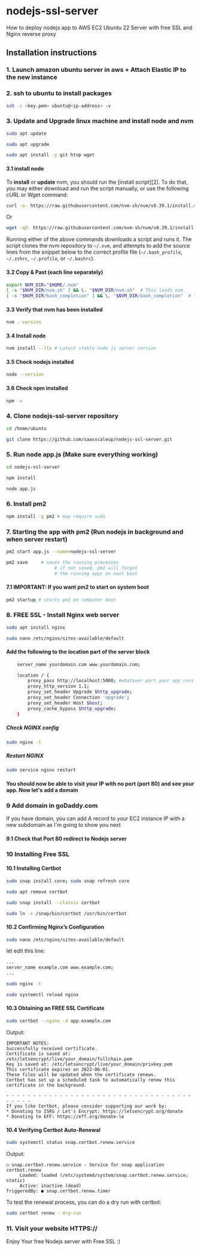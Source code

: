 # nodejs-ssl-server

How to deploy nodejs app to AWS EC2 Ubuntu 22 Server with free SSL and Nginx reverse proxy


## Installation instructions

### 1. Launch amazon ubuntu server in aws + Attach Elastic IP to the new instance

### 2. ssh to ubuntu to install packages

```sh
ssh -i <key.pem> ubuntu@<ip-address> -v
```

### 3. Update and Upgrade linux machine and install node and nvm 

```sh
sudo apt update
```

```sh
sudo apt upgrade
```

```sh
sudo apt install -y git htop wget
```

#### 3.1 install node

To **install** or **update** nvm, you should run the [install script][2]. To do that, you may either download and run the script manually, or use the following cURL or Wget command:
```sh
curl -o- https://raw.githubusercontent.com/nvm-sh/nvm/v0.39.1/install.sh | bash
```
Or
```sh
wget -qO- https://raw.githubusercontent.com/nvm-sh/nvm/v0.39.1/install.sh | bash
```

Running either of the above commands downloads a script and runs it. The script clones the nvm repository to `~/.nvm`, and attempts to add the source lines from the snippet below to the correct profile file (`~/.bash_profile`, `~/.zshrc`, `~/.profile`, or `~/.bashrc`).

#### 3.2 Copy & Past (each line separately)
<a id="profile_snippet"></a>
```sh
export NVM_DIR="$HOME/.nvm"
[ -s "$NVM_DIR/nvm.sh" ] && \. "$NVM_DIR/nvm.sh"  # This loads nvm
[ -s "$NVM_DIR/bash_completion" ] && \. "$NVM_DIR/bash_completion"  # This loads nvm bash_completion
```

#### 3.3 Verify that nvm has been installed

```sh
nvm --version
```

#### 3.4 Install node

```sh
nvm install --lts # Latest stable node js server version
```

#### 3.5 Check nodejs installed
```sh
node --version
```

#### 3.6 Check npm installed
```sh
npm -v
```

### 4. Clone nodejs-ssl-server repository

```sh
cd /home/ubuntu
```

```sh
git clone https://github.com/saasscaleup/nodejs-ssl-server.git
```

### 5. Run node app.js  (Make sure everything working)

```sh
cd nodejs-ssl-server
```

```sh
npm install
```

```sh
node app.js
```

### 6. Install pm2
```sh
npm install -g pm2 # may require sudo
```

### 7. Starting the app with pm2 (Run nodejs in background and when server restart)
```sh
pm2 start app.js --name=nodejs-ssl-server
```
```sh
pm2 save     # saves the running processes
                  # if not saved, pm2 will forget
                  # the running apps on next boot
```

#### 7.1 IMPORTANT: If you want pm2 to start on system boot
```sh
pm2 startup # starts pm2 on computer boot
```

### 8. FREE SSL - Install Nginx web server

```sh
sudo apt install nginx
```

```sh
sudo nano /etc/nginx/sites-available/default
```

#### Add the following to the location part of the server block

```sh
    server_name yourdomain.com www.yourdomain.com;

    location / {
        proxy_pass http://localhost:5000; #whatever port your app runs on
        proxy_http_version 1.1;
        proxy_set_header Upgrade $http_upgrade;
        proxy_set_header Connection 'upgrade';
        proxy_set_header Host $host;
        proxy_cache_bypass $http_upgrade;
    }
```

##### Check NGINX config
```sh
sudo nginx -t
```

##### Restart NGINX
```sh
sudo service nginx restart
```

#### You should now be able to visit your IP with no port (port 80) and see your app. Now let's add a domain

### 9 Add domain in goDaddy.com
If you have domain, you can add A record to your EC2 instance IP with a new subdomain as I'm going to show you next

#### 9.1 Check that Port 80 redirect to Nodejs server

### 10 Installing Free SSL

#### 10.1 Installing Certbot

```sh
sudo snap install core; sudo snap refresh core
```

```sh
sudo apt remove certbot
```

```sh
sudo snap install --classic certbot
```

```sh
sudo ln -s /snap/bin/certbot /usr/bin/certbot
```

#### 10.2 Confirming Nginx’s Configuration
```sh
sudo nano /etc/nginx/sites-available/default
```

let edit this line:
```sh
...
server_name example.com www.example.com;
...
```

```sh
sudo nginx -t
```

```sh
sudo systemctl reload nginx
```

#### 10.3 Obtaining an FREE SSL Certificate
```sh
sudo certbot --nginx -d app.example.com 
```

Output:
```
IMPORTANT NOTES:
Successfully received certificate.
Certificate is saved at: /etc/letsencrypt/live/your_domain/fullchain.pem
Key is saved at: /etc/letsencrypt/live/your_domain/privkey.pem
This certificate expires on 2022-06-01.
These files will be updated when the certificate renews.
Certbot has set up a scheduled task to automatically renew this certificate in the background.

- - - - - - - - - - - - - - - - - - - - - - - - - - - - - - - - - - - - - - - -
If you like Certbot, please consider supporting our work by:
* Donating to ISRG / Let's Encrypt: https://letsencrypt.org/donate
* Donating to EFF: https://eff.org/donate-le
```

#### 10.4 Verifying Certbot Auto-Renewal
```sh
sudo systemctl status snap.certbot.renew.service
```
Output:
```
○ snap.certbot.renew.service - Service for snap application certbot.renew
     Loaded: loaded (/etc/systemd/system/snap.certbot.renew.service; static)
     Active: inactive (dead)
TriggeredBy: ● snap.certbot.renew.timer
```

To test the renewal process, you can do a dry run with certbot:

```sh
sudo certbot renew --dry-run
```

### 11. Visit your website HTTPS://<your website>
  Enjoy Your free Nodejs server with Free SSL :)
  
  

